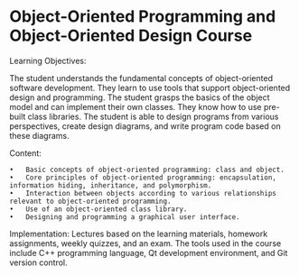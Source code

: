 # Object-Oriented Programming and Object-Oriented Design Course

Learning Objectives:

The student understands the fundamental concepts of object-oriented software development. They learn to use tools that support object-oriented design and programming. The student grasps the basics of the object model and can implement their own classes. They know how to use pre-built class libraries. The student is able to design programs from various perspectives, create design diagrams, and write program code based on these diagrams.

Content:

	•	Basic concepts of object-oriented programming: class and object.
	•	Core principles of object-oriented programming: encapsulation, information hiding, inheritance, and polymorphism.
	•	Interaction between objects according to various relationships relevant to object-oriented programming.
	•	Use of an object-oriented class library.
	•	Designing and programming a graphical user interface.


Implementation:
Lectures based on the learning materials, homework assignments, weekly quizzes, and an exam. The tools used in the course include C++ programming language, Qt development environment, and Git version control.
